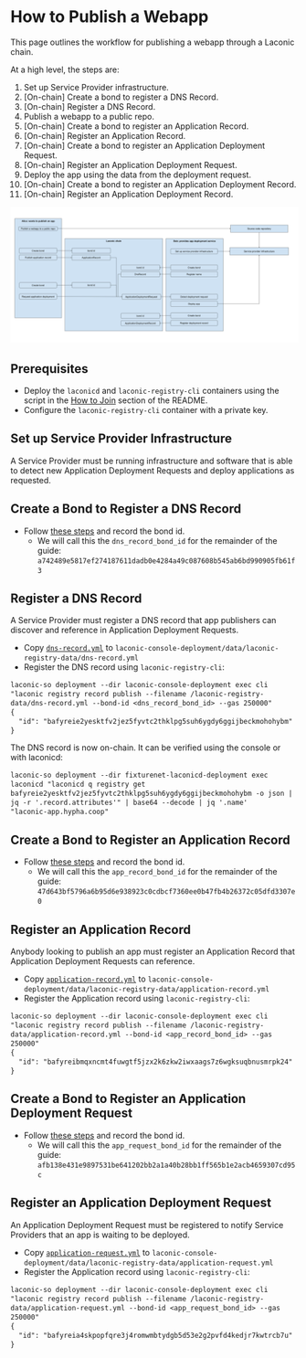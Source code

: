 # How to Publish a Webapp

This page outlines the workflow for publishing a webapp through a Laconic chain. 

At a high level, the steps are:
1. Set up Service Provider infrastructure.
2. [On-chain] Create a bond to register a DNS Record.
3. [On-chain] Register a DNS Record.
4. Publish a webapp to a public repo.
5. [On-chain] Create a bond to register an Application Record.
6. [On-chain] Register an Application Record.
7. [On-chain] Create a bond to register an Application Deployment Request.
8. [On-chain] Register an Application Deployment Request.
9. Deploy the app using the data from the deployment request.
10. [On-chain] Create a bond to register an Application Deployment Record.
11. [On-chain] Register an Application Deployment Record.

![Webapp deployment workflow diagram](./publish-webapp-workflow.svg)

## Prerequisites

* Deploy the `laconicd` and `laconic-registry-cli` containers using the script in the [How to Join](/devnet/README.md#how-to-join) section of the README.
* Configure the `laconic-registry-cli` container with a private key.

## Set up Service Provider Infrastructure

A Service Provider must be running infrastructure and software that is able to detect new Application Deployment Requests and deploy applications as requested.

## Create a Bond to Register a DNS Record

* Follow [these steps](create-bond.md) and record the bond id.
  * We will call this the `dns_record_bond_id` for the remainder of the guide: `a742489e5817ef274187611dadb0e4284a49c087608b545ab6bd990905fb61f3`
 
## Register a DNS Record

A Service Provider must register a DNS record that app publishers can discover and reference in Application Deployment Requests.

* Copy [`dns-record.yml`](dns-record.yml) to `laconic-console-deployment/data/laconic-registry-data/dns-record.yml`
* Register the DNS record using `laconic-registry-cli`:
```
laconic-so deployment --dir laconic-console-deployment exec cli "laconic registry record publish --filename /laconic-registry-data/dns-record.yml --bond-id <dns_record_bond_id> --gas 250000"
{
  "id": "bafyreie2yesktfv2jez5fyvtc2thklpg5suh6ygdy6ggijbeckmohohybm"
}
```

The DNS record is now on-chain. It can be verified using the console or with laconicd:
```
laconic-so deployment --dir fixturenet-laconicd-deployment exec laconicd "laconicd q registry get bafyreie2yesktfv2jez5fyvtc2thklpg5suh6ygdy6ggijbeckmohohybm -o json | jq -r '.record.attributes'" | base64 --decode | jq '.name'
"laconic-app.hypha.coop"
```

## Create a Bond to Register an Application Record

* Follow [these steps](create-bond.md) and record the bond id.
  * We will call this the `app_record_bond_id` for the remainder of the guide: `47d643bf5796a6b95d6e938923c0cdbcf7360ee0b47fb4b26372c05dfd3307e0`

## Register an Application Record

Anybody looking to publish an app must register an Application Record that Application Deployment Requests can reference.

* Copy [`application-record.yml`](application-record.yml) to `laconic-console-deployment/data/laconic-registry-data/application-record.yml`
* Register the Application record using `laconic-registry-cli`:
```
laconic-so deployment --dir laconic-console-deployment exec cli "laconic registry record publish --filename /laconic-registry-data/application-record.yml --bond-id <app_record_bond_id> --gas 250000"
{
  "id": "bafyreibmqxncmt4fuwgtf5jzx2k6zkw2iwxaags7z6wgksuqbnusmrpk24"
}
```

## Create a Bond to Register an Application Deployment Request

* Follow [these steps](create-bond.md) and record the bond id.
  * We will call this the `app_request_bond_id` for the remainder of the guide: `afb138e431e9897531be641202bb2a1a40b28bb1ff565b1e2acb4659307cd95c`

## Register an Application Deployment Request

An Application Deployment Request must be registered to notify Service Providers that an app is waiting to be deployed.

* Copy [`application-request.yml`](application-request.yml) to `laconic-console-deployment/data/laconic-registry-data/application-request.yml`
* Register the Application record using `laconic-registry-cli`:
```
laconic-so deployment --dir laconic-console-deployment exec cli "laconic registry record publish --filename /laconic-registry-data/application-request.yml --bond-id <app_request_bond_id> --gas 250000"
{
  "id": "bafyreia4skpopfqre3j4romwmbtydgb5d53e2g2pvfd4kedjr7kwtrcb7u"
}
```
